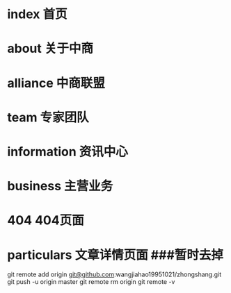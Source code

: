 # index 首页
# about 关于中商
# alliance 中商联盟
# team 专家团队
# information 资讯中心
# business 主营业务
# 404  404页面
# particulars 文章详情页面 ###暂时去掉


git remote add origin git@github.com:wangjiahao19951021/zhongshang.git
git push -u origin master
git remote rm origin
git remote -v